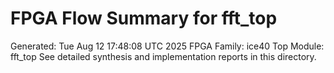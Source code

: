 # FPGA Flow Summary for fft_top
Generated: Tue Aug 12 17:48:08 UTC 2025
FPGA Family: ice40
Top Module: fft_top
See detailed synthesis and implementation reports in this directory.
